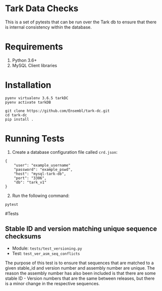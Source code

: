 # Tark Data Checks

This is a set of pytests that can be run over the Tark db to ensure that there is internal consistency within the database.

# Requirements
1. Python 3.6+
2. MySQL Client libraries

# Installation

```
pyenv virtualenv 3.6.5 tarkDC
pyenv activate tarkDB

git clone https://github.com/Ensembl/tark-dc.git
cd tark-dc
pip install .
```

# Running Tests
1. Create a database configuration file called `crd.json`:
```
{
    "user": "example_username"
    "password": "example_pswd",
    "host": "mysql-tark-db",
    "port": "3306",
    "db": "tark_v1"
}
```
2. Run the following command:
```
pytest
```


#Tests

## Stable ID and version matching unique sequence checksums

- Module: `tests/test_versioning.py`
- Test: `test_ver_asm_seq_conflicts`

The purpose of this test is to ensure that sequences that are matched to a given stable_id and version number and assembly number are unique. The reason the assembly number has also been included is that there are some stable ID - Version numbers that are the same between releases, but there is a minor change in the respective sequences.
